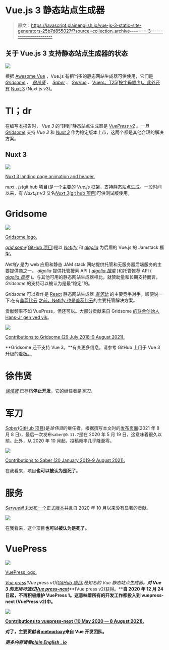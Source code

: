 # Vue.js 3 静态站点生成器

> 原文：<https://javascript.plainenglish.io/vue-js-3-static-site-generators-25b7d855027f?source=collection_archive---------3----------------------->

## 关于 Vue.js 3 支持静态站点生成器的状态

![](img/5e46e394c7d5d7686f2c20ed2e798a93.png)

根据 [Awesome Vue](https://github.com/vuejs/awesome-vue#static-website-generator) ，Vue.js 有相当多的静态网站生成器可供使用，它们是 [*Gridsome*](https://github.com/gridsome/gridsome) 、 [*徐伟贤*](https://github.com/egojump/peco) *、* [*Saber*](https://github.com/saberland/saber) 、 [*Servue*](https://github.com/futureaus/servue) *、*[Vuers、T25(按字母顺序)。此外还有](https://github.com/vuejs/vuepress) [Nuxt 3](https://v3.nuxtjs.org/) (Nuxt.js v3)。

# **Tl；dr**

在编写本报告时， *Vue 3* 的“转到”静态站点生成器是 [*VuePress v2*](https://v2.vuepress.vuejs.org/) 。一旦 [*Gridsome*](https://gridsome.org/) 支持 *Vue 3* 和 [*Nuxt 3*](https://v3.nuxtjs.org) 作为稳定版本上市，这两个都是其他合理的解决方案。

## Nuxt 3

![](img/49777413fbc0b6e991f9758d94c3e2a8.png)

[Nuxt 3 landing page animation and header.](https://v3.nuxtjs.org/)

[*nuxt . js*](https://nuxtjs.org/)([git hub 项目](https://github.com/nuxt/nuxt.js))是一个主要的 *Vue.js* 框架，支持[静态站点生成](https://nuxtjs.org/docs/concepts/static-site-generation#static-site-generation)。一段时间以来，有 *Nuxt.js v3* 又名[*Nuxt 3*](https://v3.nuxtjs.org/)([git hub 项目](https://github.com/nuxt/framework))可供测试版使用。

# Gridsome

![](img/ba4a29f5197c598d0c0bd147e684eaa7.png)

[Gridsome logo.](https://gridsome.org/logos/logo-normal.svg)

[*grid some*](https://gridsome.org/)([GitHub 项目](https://github.com/gridsome/gridsome))是以 [*Netlify*](https://www.netlify.com/) 和 [*algolia*](https://www.algolia.com/) 为后盾的 Vue.js 的 Jamstack 框架。

*Netlify* 是为 web 应用和静态 JAM stack 网站提供托管和无服务器后端服务的主要提供商之一。 *algolia* 提供托管搜索 API ( [*algolia 搜索*](https://www.algolia.com/products/search-and-discovery/hosted-search-api/) )和托管推荐 API ( [*algolia 推荐*](https://www.algolia.com/products/recommendations/) )。与其他可用的静态网站生成器相比，就赞助量和长期支持而言， *Gridsome* 的支持可以被认为是最“稳定”的。

*Gridsome* 可以看作是 [React](https://reactjs.org/) 静态网站生成器 [*盖茨比*](https://www.gatsbyjs.com/) 的主要竞争对手。顺便说一下:在有[盖茨比云](https://www.gatsbyjs.com/products/cloud/) [之前，Netlify 也是盖茨比云](https://www.gatsbyjs.com/docs/how-to/previews-deploys-hosting/deploying-to-netlify/)的主要托管解决方案。

贡献频率不如 VuePress，但还可以。大部分贡献来自 Gridsome [的联合创始人 Hans-Jr gen ved vik](https://github.com/hjvedvik)。

![](img/54efd158b6bc323ddeca98b523dd4476.png)

[Contributions to Gridsome (29 July 2018–9 August 2021).](https://github.com/gridsome/gridsome/graphs/contributors)

**Gridsome 还不支持 Vue 3。**有关更多信息，请参考 GitHub 上用于 Vue 3 升级的[看板。](https://github.com/gridsome/gridsome/projects/3)

# 徐伟贤

[*徐伟贤*](https://github.com/upash/peco) 已存档**停止开发**。它的继任者是*军刀*。

# 军刀

[*Saber*](https://saber.land/)([GitHub 项目](https://github.com/saberland/saber))是*徐伟贤*的继任者。根据撰写本文时的[发布页面](https://github.com/saberland/saber/releases)(2021 年 8 月 8 日)，最后一次发布`saber@0.11.7`是在 2020 年 5 月 19 日，这意味着很久以前。此外，从 2020 年 10 月起，投稿频率几乎降至零。

![](img/39ecad5ef0f54aef7b11f05c32f718e3.png)

[Contributions to Saber (20 January 2019–9 August 2021).](https://github.com/saberland/saber/graphs/contributors)

在我看来，项目**也可以被认为是死了**。

# **服务**

[*Servue*](https://github.com/futureaus/servue)[尚未发布一个正式版本](https://github.com/futureaus/servue/releases)并且自 2020 年 10 月以来没有显著的贡献。

![](img/e6a1626fef6088eecdf9fc43301b6ec4.png)

在我看来，这个项目**也可以被认为是死了。**

# VuePress

![](img/842eb202023f8ae39e85d020606933d2.png)

[VuePress logo.](https://v2.vuepress.vuejs.org/images/hero.png)

[*Vue press*](https://vuepress.vuejs.org/)*(Vue press v1)([GitHub 项目](https://github.com/vuejs/vuepress))是知名的 Vue 静态站点生成器。**对 Vue 3 的支持可通过**[***Vue press-next***](https://github.com/vuepress/vuepress-next)***(Vue press v2)获得。****自 2020 年 12 月 24 日起，不再积极维护 VuePress 1。这意味着所有的开发工作都投入到 vuepress-next (VuePress v2)中。**

**![](img/ae656e6770939ab20f5a9d1353f07ce6.png)**

**[Contributions to vuepress-next (10 May 2020 — 8 August 2021).](https://github.com/vuepress/vuepress-next/graphs/contributors)**

**对了，主要贡献者[meteorloxy](https://github.com/meteorlxy)来自 Vue 开发团队。**

***更多内容请看*[***plain English . io***](http://plainenglish.io/)**